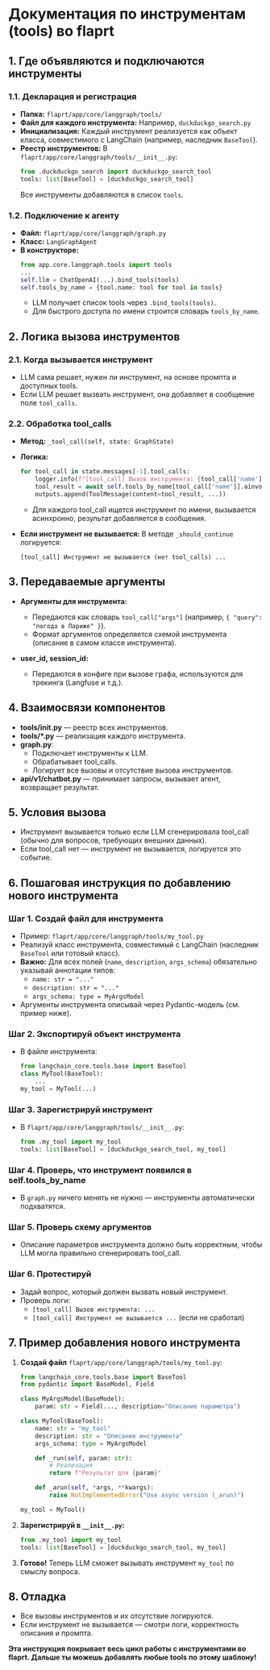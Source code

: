 # Документация по инструментам (tools) во flaprt

## 1. Где объявляются и подключаются инструменты

### 1.1. Декларация и регистрация
- **Папка:**  `flaprt/app/core/langgraph/tools/`
- **Файл для каждого инструмента:**  Например, `duckduckgo_search.py`
- **Инициализация:**  Каждый инструмент реализуется как объект класса, совместимого с LangChain (например, наследник `BaseTool`).
- **Реестр инструментов:**  В `flaprt/app/core/langgraph/tools/__init__.py`:
  ```python
  from .duckduckgo_search import duckduckgo_search_tool
  tools: list[BaseTool] = [duckduckgo_search_tool]
  ```
  Все инструменты добавляются в список `tools`.

### 1.2. Подключение к агенту
- **Файл:**  `flaprt/app/core/langgraph/graph.py`
- **Класс:**  `LangGraphAgent`
- **В конструкторе:**
  ```python
  from app.core.langgraph.tools import tools
  ...
  self.llm = ChatOpenAI(...).bind_tools(tools)
  self.tools_by_name = {tool.name: tool for tool in tools}
  ```
  - LLM получает список tools через `.bind_tools(tools)`.
  - Для быстрого доступа по имени строится словарь `tools_by_name`.

## 2. Логика вызова инструментов

### 2.1. Когда вызывается инструмент
- LLM сама решает, нужен ли инструмент, на основе промпта и доступных tools.
- Если LLM решает вызвать инструмент, она добавляет в сообщение поле `tool_calls`.

### 2.2. Обработка tool_calls
- **Метод:**  `_tool_call(self, state: GraphState)`
- **Логика:**
  ```python
  for tool_call in state.messages[-1].tool_calls:
      logger.info(f"[tool_call] Вызов инструмента: {tool_call['name']} с аргументами: {tool_call['args']} ...")
      tool_result = await self.tools_by_name[tool_call["name"]].ainvoke(tool_call["args"])
      outputs.append(ToolMessage(content=tool_result, ...))
  ```
  - Для каждого tool_call ищется инструмент по имени, вызывается асинхронно, результат добавляется в сообщения.

- **Если инструмент не вызывается:**  В методе `_should_continue` логируется:
  ```
  [tool_call] Инструмент не вызывается (нет tool_calls) ...
  ```

## 3. Передаваемые аргументы

- **Аргументы для инструмента:**
  - Передаются как словарь `tool_call["args"]` (например, `{ "query": "погода в Париже" }`).
  - Формат аргументов определяется схемой инструмента (описание в самом классе инструмента).

- **user_id, session_id:**
  - Передаются в конфиге при вызове графа, используются для трекинга (Langfuse и т.д.).

## 4. Взаимосвязи компонентов

- **tools/__init__.py** — реестр всех инструментов.
- **tools/*.py** — реализация каждого инструмента.
- **graph.py**:
  - Подключает инструменты к LLM.
  - Обрабатывает tool_calls.
  - Логирует все вызовы и отсутствие вызова инструментов.
- **api/v1/chatbot.py** — принимает запросы, вызывает агент, возвращает результат.

## 5. Условия вызова

- Инструмент вызывается только если LLM сгенерировала tool_call (обычно для вопросов, требующих внешних данных).
- Если tool_call нет — инструмент не вызывается, логируется это событие.

## 6. Пошаговая инструкция по добавлению нового инструмента

### Шаг 1. Создай файл для инструмента
- Пример: `flaprt/app/core/langgraph/tools/my_tool.py`
- Реализуй класс инструмента, совместимый с LangChain (наследник `BaseTool` или готовый класс).
- **Важно:** Для всех полей (`name`, `description`, `args_schema`) обязательно указывай аннотации типов:
  - `name: str = "..."`
  - `description: str = "..."`
  - `args_schema: type = MyArgsModel`
- Аргументы инструмента описывай через Pydantic-модель (см. пример ниже).

### Шаг 2. Экспортируй объект инструмента
- В файле инструмента:
  ```python
  from langchain_core.tools.base import BaseTool
  class MyTool(BaseTool):
      ...
  my_tool = MyTool(...)
  ```

### Шаг 3. Зарегистрируй инструмент
- В `flaprt/app/core/langgraph/tools/__init__.py`:
  ```python
  from .my_tool import my_tool
  tools: list[BaseTool] = [duckduckgo_search_tool, my_tool]
  ```

### Шаг 4. Проверь, что инструмент появился в self.tools_by_name
- В `graph.py` ничего менять не нужно — инструменты автоматически подхватятся.

### Шаг 5. Проверь схему аргументов
- Описание параметров инструмента должно быть корректным, чтобы LLM могла правильно сгенерировать tool_call.

### Шаг 6. Протестируй
- Задай вопрос, который должен вызвать новый инструмент.
- Проверь логи:
  - `[tool_call] Вызов инструмента: ...`
  - `[tool_call] Инструмент не вызывается ...` (если не сработал)

## 7. Пример добавления нового инструмента

1. **Создай файл** `flaprt/app/core/langgraph/tools/my_tool.py`:
   ```python
   from langchain_core.tools.base import BaseTool
   from pydantic import BaseModel, Field

   class MyArgsModel(BaseModel):
       param: str = Field(..., description="Описание параметра")

   class MyTool(BaseTool):
       name: str = "my_tool"
       description: str = "Описание инструмента"
       args_schema: type = MyArgsModel

       def _run(self, param: str):
           # Реализация
           return f"Результат для {param}"

       def _arun(self, *args, **kwargs):
           raise NotImplementedError("Use async version (_arun)")

   my_tool = MyTool()
   ```

2. **Зарегистрируй в `__init__.py`:**
   ```python
   from .my_tool import my_tool
   tools: list[BaseTool] = [duckduckgo_search_tool, my_tool]
   ```

3. **Готово!**  Теперь LLM сможет вызывать инструмент `my_tool` по смыслу вопроса.

## 8. Отладка

- Все вызовы инструментов и их отсутствие логируются.
- Если инструмент не вызывается — смотри логи, корректность описания и промпта.

**Эта инструкция покрывает весь цикл работы с инструментами во flaprt.  Дальше ты можешь добавлять любые tools по этому шаблону!** 
